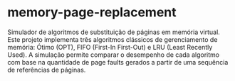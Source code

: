 # memory-page-replacement
Simulador de algoritmos de substituição de páginas em memória virtual. Este projeto implementa três algoritmos clássicos de gerenciamento de memória: Ótimo (OPT), FIFO (First-In First-Out) e LRU (Least Recently Used). A simulação permite comparar o desempenho de cada algoritmo com base na quantidade de page faults gerados a partir de uma sequência de referências de páginas.
